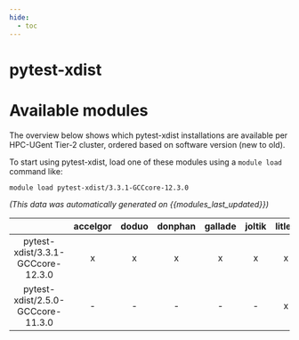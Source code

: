 ```yaml
---
hide:
  - toc
---
```


pytest-xdist
============

# Available modules


The overview below shows which pytest-xdist installations are available per HPC-UGent Tier-2 cluster, ordered based on software version (new to old).

To start using pytest-xdist, load one of these modules using a `module load` command like:

```shell
module load pytest-xdist/3.3.1-GCCcore-12.3.0
```

*(This data was automatically generated on {{modules_last_updated}})*  

| |accelgor|doduo|donphan|gallade|joltik|litleo|shinx|
| :---: | :---: | :---: | :---: | :---: | :---: | :---: | :---: |
|pytest-xdist/3.3.1-GCCcore-12.3.0|x|x|x|x|x|x|x|
|pytest-xdist/2.5.0-GCCcore-11.3.0|-|-|-|-|-|x|x|
